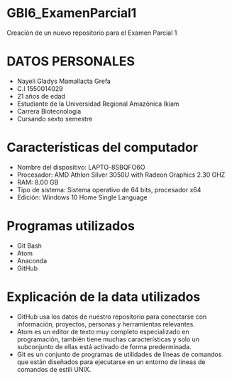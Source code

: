# GBI6_ExamenParcial1
Creación de un nuevo repositorio para el Examen Parcial 1
# DATOS PERSONALES
- Nayeli Gladys Mamallacta Grefa
- C.I 1550014029
- 21 años de edad
- Estudiante de la Universidad Regional Amazónica Ikiam
- Carrera Biotecnología
- Cursando sexto semestre
# Características del computador
- Nombre del dispositivo: LAPTO-8SBQFO6O
- Procesador: AMD Athlon Silver 3050U with Radeon Graphics 2.30 GHZ
- RAM: 8.00 GB
- Tipo de sistema: Sistema operativo de 64 bits, procesador x64
- Edición: Windows 10 Home Single Language
# Programas utilizados
- Git Bash
- Atom
- Anaconda
- GitHub
# Explicación de la data utilizados
- GitHub usa los datos de nuestro repositorio para conectarse con información, proyectos, personas y herramientas relevantes.
- Atom es un editor de texto muy completo especializado en programación, también tiene muchas características y solo un subconjunto de ellas está activado de forma prederminada.
- Git es un conjunto de programas de utilidades de líneas de comandos que están diseñados para ejecutarse en un entorno de líneas de comandos de estili UNIX. 
